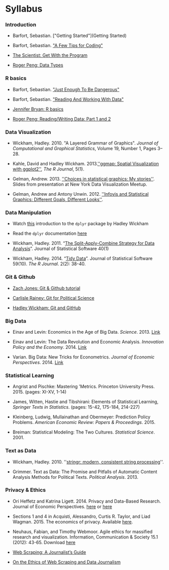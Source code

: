 

# Syllabus

### Introduction

- Barfort, Sebastian. ["Getting Started"](Getting Started)

- Barfort, Sebastian. ["A Few Tips for Coding"](http://sebastianbarfort.github.io/sds/posts/2015/08/31/intro-to-programming.html)

- [The Scientist: Get With the Program](http://www.the-scientist.com/?articles.view/articleNo/43632/title/Get-With-the-Program/)
- [Roger Peng: Data Types](https://www.youtube.com/watch?v=5AQM-yUX9zg&index=6&list=PLjTlxb-wKvXNSDfcKPFH2gzHGyjpeCZmJ)

### R basics

- Barfort, Sebastian. ["Just Enough To Be Dangerous"](http://sebastianbarfort.github.io/sds/posts/2015/09/07/intro-to-R-I.html)

- Barfort, Sebastian. ["Reading And Working With Data"](http://sebastianbarfort.github.io/sds/posts/2015/09/10/intro-to-R-II.html)

- [Jennifer Bryan: R basics](http://www.stat.ubc.ca/~jenny/STAT545A/block01_basicsWorkspaceWorkingDirProject.html)

- [Roger Peng: Reading/Writing Data: Part 1 and 2](https://www.youtube.com/watch?v=aBzAels6jPk&index=9&list=PLjTlxb-wKvXNSDfcKPFH2gzHGyjpeCZmJ)

### Data Visualization

- Wickham, Hadley. 2010. "A Layered Grammar of Graphics". *Journal of Computational and Graphical Statistics*, Volume 19, Number 1, Pages 3–28.

- Kahle, David and Hadley Wickham.
2013.[''ggmap: Spatial Visualization with ggplot2''](http://journal.r-project.org/archive/2013-1/kahle-wickham.pdf),
*The R Journal*, 5(1).

- Gelman, Andrew. 2013. [''Choices in statistical graphics: My stories''](http://www.stat.columbia.edu/~gelman/presentations/vistalk_meetup_new_handout.pdf). Slides from presentation at New York Data Visualization Meetup.

- Gelman, Andrew and Antony Unwin. 2012. [''Infovis and Statistical Graphics: Different Goals, Different Looks''](http://www.stat.columbia.edu/~gelman/research/published/vis14.pdf).

### Data Manipulation

- Watch [this](https://www.youtube.com/watch?v=8SGif63VW6E) introduction to the `dplyr` package by Hadley Wickham

- Read the `dplyr` documentation [here](https://cran.rstudio.com/web/packages/dplyr/vignettes/introduction.html)

- Wickham, Hadley. 2011. “[The Split-Apply-Combine Strategy for Data Analysis](http://www.jstatsoft.org/article/view/v040i01)”. Journal of Statistical Software 40(1)

- Wickham, Hadley. 2014. “[Tidy Data](http://www.jstatsoft.org/v59/i10)”. Journal of Statistical Software 59(10). *The R Journal*. 2(2): 38-40.

### Git & Github

- [Zach Jones: Git & Github tutorial](http://zmjones.com/git-github-tutorial/)

- [Carlisle Rainey: Git for Political Science](https://github.com/carlislerainey/git-for-political-science)

- [Hadley Wickham: Git and GitHub](http://r-pkgs.had.co.nz/git.html)

### Big Data

- Einav and Levin: Economics in the Age of Big Data. *Science*. 2013. [Link](http://www.sciencemag.org/content/346/6210/1243089.full.pdf?keytype=ref&siteid=sci&ijkey=Jj7wCy7hhth4M)

- Einav and Levin: The Data Revolution and Economic Analysis. *Innovation Policy and the Economy*. 2014. [Link](http://web.stanford.edu/~jdlevin/Papers/BigData.pdf)

- Varian. Big Data: New Tricks for Econometrics. *Journal of Economic Perspectives*. 2014. [Link](http://pubs.aeaweb.org/doi/pdfplus/10.1257/jep.28.2.3)


### Statistical Learning

- Angrist and Pischke: Mastering 'Metrics. Princeton University Press. 2015.  (pages: XI-XV, 1-14)

- James, Witten, Hastie and Tibshirani: Elements of Statistical Learning, *Springer Texts in Statistics*. (pages: 15-42, 175-184, 214-227)

- Kleinberg, Ludwig, Mullainathan and Obermeyer: Prediction Policy Problems. *American Economic Review: Papers & Proceedings*. 2015.

- Breiman: Statistical Modeling: The Two Cultures. *Statistical Science*. 2001.

### Text as Data

- Wickham, Hadley. 2010. ''[stringr: modern, consistent string processing](http://journal.r-project.org/archive/2010-2/RJournal_2010-2_Wickham.pdf)''.

- Grimmer. Text as Data: The Promise and Pitfalls of Automatic Content Analysis Methods for Political Texts. *Political Analysis*. 2013.

### Privacy & Ethics

- Ori Heffetz and Katrina Ligett. 2014. Privacy and Data-Based Research. Journal of Economic Perspectives. [here](http://www.nber.org/papers/w19433) or [here](pubs.aeaweb.org/doi/pdfplus/10.1257/jep.28.2.75)

- Sections 1 and 4 in Acquisti, Alessandro, Curtis R. Taylor, and Liad Wagman. 2015. The economics of privacy. Available [here](http://people.duke.edu/~crtaylor/Privacy_Survey.pdf).  

- Neuhaus, Fabian, and Timothy Webmoor. Agile ethics for massified research and visualization. Information, Communication & Society 15.1 (2012): 43-65. Download [here](http://www.tandfonline.com/doi/abs/10.1080/1369118X.2011.616519)

- [Web Scraping: A Journalist’s Guide](http://gijn.org/2015/08/11/web-scraping-a-journalists-guide/)
- [On the Ethics of Web Scraping and Data Journalism](http://gijn.org/2015/08/12/on-the-ethics-of-web-scraping-and-data-journalism/)
